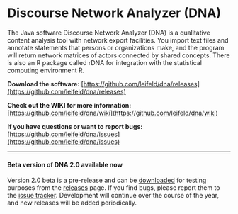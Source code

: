 Discourse Network Analyzer (DNA)
===

The Java software Discourse Network Analyzer (DNA) is a qualitative content analysis tool with network export facilities. You import text files and annotate statements that persons or organizations make, and the program will return network matrices of actors connected by shared concepts. There is also an R package called rDNA for integration with the statistical computing environment R.

__Download the software:__ [https://github.com/leifeld/dna/releases](https://github.com/leifeld/dna/releases)

__Check out the WIKI for more information:__ [https://github.com/leifeld/dna/wiki](https://github.com/leifeld/dna/wiki)

__If you have questions or want to report bugs:__ [https://github.com/leifeld/dna/issues](https://github.com/leifeld/dna/issues)

---

#### Beta version of DNA 2.0 available now
Version 2.0 beta is a pre-release and can be [downloaded](https://github.com/leifeld/dna/releases) for testing purposes from the [releases](https://github.com/leifeld/dna/releases) page. If you find bugs, please report them to the [issue tracker](https://github.com/leifeld/dna/issues). Development will continue over the course of the year, and new releases will be added periodically.
